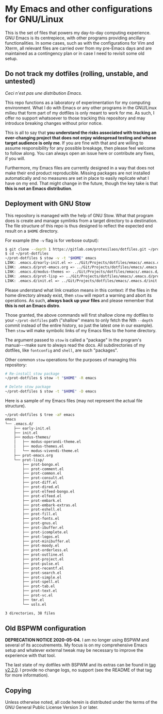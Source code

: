 # My Emacs and other configurations for GNU/Linux

This is the set of files that powers my day-to-day computing experience.
GNU Emacs is its centrepiece, with other programs providing ancillary
functionalities.  In some cases, such as with the configurations for Vim
and Xterm, all relevant files are carried over from my pre-Emacs days
and are maintained as a contingency plan or in case I need to revisit
some old setup.
 
## Do not track my dotfiles (rolling, unstable, and untested)

_Ceci n'est pas une distribution Emacs._

This repo functions as a laboratory of experimentation for my computing
environment.  What I do with Emacs or any other programs in the
GNU/Linux milieu that form part of my dotfiles is only meant to work for
me.  As such, I offer no support whatsoever to those tracking this
repository and may introduce breaking changes without prior notice.

This is all to say that **you understand the risks associated with
tracking an ever-changing project that does not enjoy widespread testing
and whose target audience is only me**.  If you are fine with that and
are willing to assume responsibility for any possible breakage, then
please feel welcome to follow along.  You can always open an issue here
or contribute any fixes, if you will.

Furthermore, my Emacs files are currently designed in a way that does
not make their end product reproducible.  Missing packages are not
installed automatically and no measures are set in place to easily
replicate what I have on my end.  That might change in the future,
though the key take is that **this is not an Emacs distribution**.

## Deployment with GNU Stow

This repository is managed with the help of GNU Stow.  What that program
does is create and manage symlinks from a target directory to a
destination.  The file structure of this repo is thus designed to
reflect the expected end result on a `$HOME` directory.

For example (the `-v` flag is for verbose output):

```sh
$ git clone --depth 1 https://gitlab.com/protesilaos/dotfiles.git ~/prot-dotfiles
$ cd ~/prot-dotfiles
~/prot-dotfiles $ stow -v -t "$HOME" emacs
LINK: .emacs.d/early-init.el => ../Git/Projects/dotfiles/emacs/.emacs.d/early-init.el
LINK: .emacs.d/prot-emacs.org => ../Git/Projects/dotfiles/emacs/.emacs.d/prot-emacs.org
LINK: .emacs.d/modus-themes => ../Git/Projects/dotfiles/emacs/.emacs.d/modus-themes
LINK: .emacs.d/prot-lisp => ../Git/Projects/dotfiles/emacs/.emacs.d/prot-lisp
LINK: .emacs.d/init.el => ../Git/Projects/dotfiles/emacs/.emacs.d/init.el
```

Please understand what link creation means in this context: if the files
in the home directory already exist, then `stow` will report a warning
and abort its operations.  As such, **always back up your files** and
please remember that **this is not an Emacs distro**.

Those granted, the above commands will first shallow clone my dotfiles
to your `~/prot-dotfiles` path ("shallow" means to only fetch the Nth
`--depth` commit instead of the entire history, so just the latest one
in our example).  Then `stow` will make symbolic links of my Emacs files
to the home directory.

The argument passed to `stow` is called a "package" in the program's
manual---make sure to always read the docs.  All subdirectories of my
dotfiles, like `fontconfig` and `shell`, are such "packages".

Other common `stow` operations for the purposes of managing this
repository:

```sh
# Re-install stow package
~/prot-dotfiles $ stow -t "$HOME" -R emacs

# Delete stow package
~/prot-dotfiles $ stow -t "$HOME" -D emacs
```

Here is a sample of my Emacs files (may not represent the actual file
structure).

```sh
~/prot-dotfiles $ tree -aF emacs
emacs
└── .emacs.d/
    ├── early-init.el
    ├── init.el
    ├── modus-themes/
    │   ├── modus-operandi-theme.el
    │   ├── modus-themes.el
    │   └── modus-vivendi-theme.el
    ├── prot-emacs.org
    └── prot-lisp/
        ├── prot-bongo.el
        ├── prot-comment.el
        ├── prot-common.el
        ├── prot-consult.el
        ├── prot-diff.el
        ├── prot-dired.el
        ├── prot-elfeed-bongo.el
        ├── prot-elfeed.el
        ├── prot-embark.el
        ├── prot-embark-extras.el
        ├── prot-eshell.el
        ├── prot-fill.el
        ├── prot-fonts.el
        ├── prot-gnus.el
        ├── prot-ibuffer.el
        ├── prot-icomplete.el
        ├── prot-logos.el
        ├── prot-minibuffer.el
        ├── prot-moody.el
        ├── prot-orderless.el
        ├── prot-outline.el
        ├── prot-project.el
        ├── prot-pulse.el
        ├── prot-recentf.el
        ├── prot-search.el
        ├── prot-simple.el
        ├── prot-spell.el
        ├── prot-tab.el
        ├── prot-text.el
        ├── prot-vc.el
        ├── tmr.el
        └── usls.el

3 directories, 38 files
```

## Old BSPWM configuration

**DEPRECATION NOTICE 2020-05-04.** I am no longer using BSPWM and
several of its accoutrements.  My focus is on my comprehensive Emacs
setup and whatever external tweak may be necessary to improve the
experience with that tool.

The last state of my dotfiles with BSPWM and its extras can be found in
[tag v2.2.0](https://gitlab.com/protesilaos/dotfiles/-/tree/v2.2.0).  I
provide no change logs, no support (see the README of that tag for more
information).

## Copying

Unless otherwise noted, all code herein is distributed under the terms
of the GNU General Public License Version 3 or later.
